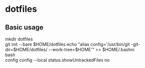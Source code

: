 # dotfiles

## Basic usage
mkdir dotfiles  
git init --bare $HOME/dotfiles  
echo "alias config='/usr/bin/git -git-dir=$HOME/dotfiles/ --work-tree=$HOME'" >> $HOME/.bashrc  
bash  
config config --local status.showUntrackedFiles no  
